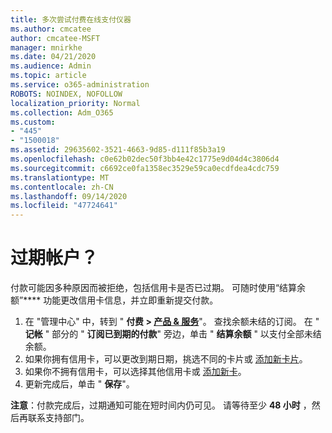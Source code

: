 ```yaml
---
title: 多次尝试付费在线支付仪器
ms.author: cmcatee
author: cmcatee-MSFT
manager: mnirkhe
ms.date: 04/21/2020
ms.audience: Admin
ms.topic: article
ms.service: o365-administration
ROBOTS: NOINDEX, NOFOLLOW
localization_priority: Normal
ms.collection: Adm_O365
ms.custom:
- "445"
- "1500018"
ms.assetid: 29635602-3521-4663-9d85-d111f85b3a19
ms.openlocfilehash: c0e62b02dec50f3bb4e42c1775e9d04d4c3806d4
ms.sourcegitcommit: c6692ce0fa1358ec3529e59ca0ecdfdea4cdc759
ms.translationtype: MT
ms.contentlocale: zh-CN
ms.lasthandoff: 09/14/2020
ms.locfileid: "47724641"
---
```

# <a name="past-due-account"></a>过期帐户？

付款可能因多种原因而被拒绝，包括信用卡是否已过期。 可随时使用“结算余额”**** 功能更改信用卡信息，并立即重新提交付款。

1. 在 "管理中心" 中，转到 " **付费 > [产品 & 服务](https://go.microsoft.com/fwlink/p/?linkid=842054)**"。
查找余额未结的订阅。 在 " **记帐** " 部分的 " **订阅已到期的付款**" 旁边，单击 " **结算余额** " 以支付全部未结余额。
2. 如果你拥有信用卡，可以更改到期日期，挑选不同的卡片或 [添加新卡片](https://docs.microsoft.com/microsoft-365/commerce/billing-and-payments/manage-payment-methods?view=o365-worldwide)。
3. 如果你不拥有信用卡，可以选择其他信用卡或 [添加新卡](https://docs.microsoft.com/microsoft-365/commerce/billing-and-payments/manage-payment-methods?view=o365-worldwide)。
4. 更新完成后，单击 " **保存**"。

**注意**：付款完成后，过期通知可能在短时间内仍可见。 请等待至少 **48 小时** ，然后再联系支持部门。

